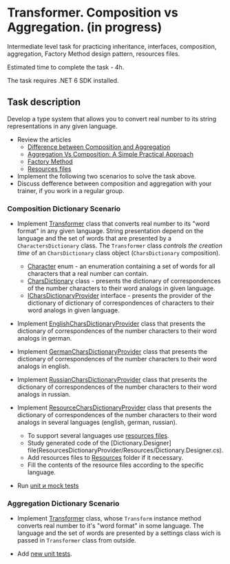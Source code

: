 # Transformer. Composition vs Aggregation. (in progress)

Intermediate level task for practicing inheritance, interfaces, composition, aggregation, Factory Method design pattern, resources files.

Estimated time to complete the task - 4h.

The task requires .NET 6 SDK installed.

## Task description

Develop a type system that allows you to convert real number to its string representations in any given language.

- Review the articles
    - [Difference between Composition and Aggregation](https://www.c-sharpcorner.com/article/difference-between-composition-and-aggregation/)
    - [Aggregation Vs Composition: A Simple Practical Approach](https://www.c-sharpcorner.com/UploadFile/97fc7a/aggregation-vs-composition-a-simple-practical-approach/)
    - [Factory Method](https://refactoring.guru/design-patterns/factory-method)
    - [Resources files](https://docs.microsoft.com/en-us/dotnet/core/extensions/work-with-resx-files-programmatically)
- Implement the following two scenarios to solve the  task above.
- Discuss defference between composition and aggregation with your trainer, if you work in a regular group.

### Composition Dictionary Scenario

- Implement [Transformer](TransformerDictionaryComposition/Transformer) class that converts real number to its "word format" in any given language. String presentation depend on the language and the set of words that are presented by a `СharactersDictionary` class. The `Transformer` class _controls the creation time_ of an `CharsDictionary` class object (`CharsDictionary` composition).

    - [Сharacter](TransformerDictionaryComposition/Сharacter) enum - an enumeration containing a set of words for all characters that a real number can contain.
    - [CharsDictionary](TransformerDictionaryComposition/CharsDictionary) class - presents the dictionary of correspondences of the number characters to their word analogs in given language. 
    - [ICharsDictionaryProvider](TransformerDictionaryComposition/ICharsDictionaryProvider) interface - presents the provider of the dictionary of dictionary of correspondences of characters to their word analogs in given language.

- Implement [EnglishCharsDictionaryProvider](GermanDictionaryProvider/EnglishCharsDictionaryProvider) class that presents the dictionary of correspondences of the number characters to their word analogs in german.

- Implement [GermanCharsDictionaryProvider](EnglishDictionaryProvider/GermanCharsDictionaryProvider) class that presents the dictionary of correspondences of the number characters to their word analogs in english.

- Implement [RussianCharsDictionaryProvider](RussianDictionaryProvider/RussianCharsDictionaryProvider) class that presents the dictionary of correspondences of the number characters to their word analogs in russian.

- Implement [ResourceCharsDictionaryProvider](ResourcesDictionaryProvider/ResourceCharsDictionaryProvider) class that presents the dictionary of correspondences of the number characters to their word analogs in several languages (english, german, russian). 
    - To support several languages use [resources files](https://docs.microsoft.com/en-us/dotnet/core/extensions/work-with-resx-files-programmatically).
    - Study generated code of the [Dictionary.Designer] file(ResourcesDictionaryProvider/Resources/Dictionary.Designer.cs).
    - Add resources files to [Resources](ResourcesDictionaryProvider/Resources) folder if it necessary.
    - Fill the contents of the resource files according to the specific language.

- Run [unit и mock tests]((/Transformer.Tests/TransformerCompositionTests.cs).)

### Aggregation Dictionary Scenario

- Implement [Transformer](/TransformerDictionaryAggregarion/Transformer.cs#L6[](url)) class, whose `Transform` instance method converts real number to it's "word format" in some language. The language and the set of words are presented by a settings class wich is passed in `Transformer` class from outside.

- Add [new unit tests](/Transformer.Tests/TransformerAggregationTests.cs).

